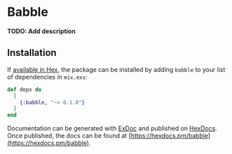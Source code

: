 # Babble

**TODO: Add description**

## Installation

If [available in Hex](https://hex.pm/docs/publish), the package can be installed
by adding `babble` to your list of dependencies in `mix.exs`:

```elixir
def deps do
  [
    {:babble, "~> 0.1.0"}
  ]
end
```

Documentation can be generated with [ExDoc](https://github.com/elixir-lang/ex_doc)
and published on [HexDocs](https://hexdocs.pm). Once published, the docs can
be found at [https://hexdocs.pm/babble](https://hexdocs.pm/babble).

